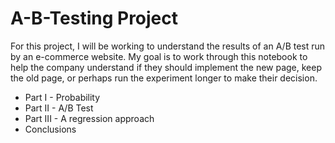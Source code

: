 # A-B-Testing Project
For this project, I will be working to understand the results of an A/B test run by an e-commerce website.  My goal is to work through this notebook to help the company understand if they should implement the new page, keep the old page, or perhaps run the experiment longer to make their decision.

- Part I - Probability
- Part II - A/B Test
- Part III - A regression approach
- Conclusions
